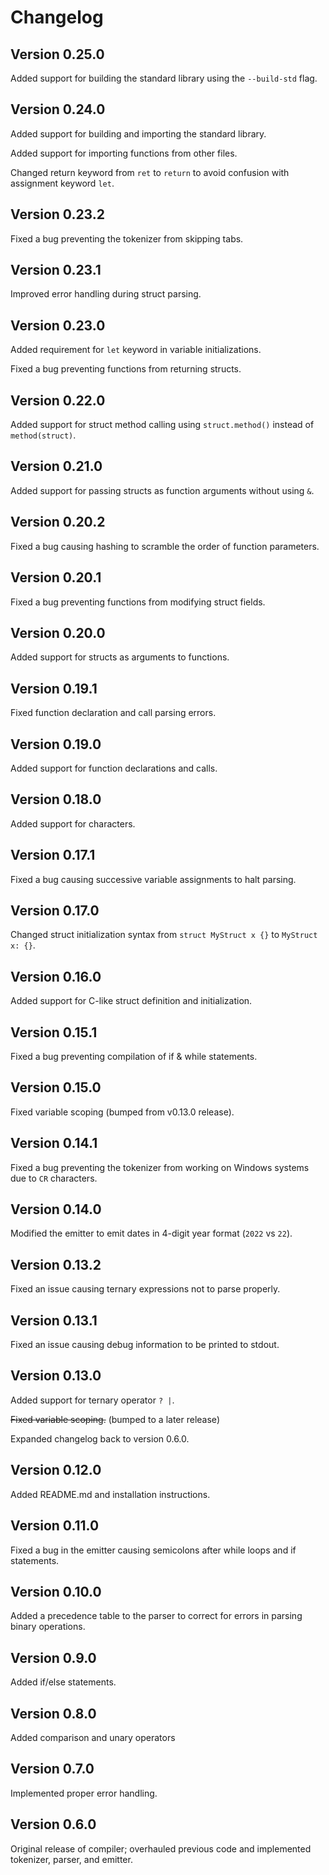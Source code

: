 # Changelog

## Version 0.25.0

Added support for building the standard library using the `--build-std` flag.

## Version 0.24.0

Added support for building and importing the standard library.

Added support for importing functions from other files.

Changed return keyword from `ret` to `return` to avoid confusion with assignment keyword `let`.

## Version 0.23.2

Fixed a bug preventing the tokenizer from skipping tabs.

## Version 0.23.1

Improved error handling during struct parsing.

## Version 0.23.0

Added requirement for `let` keyword in variable initializations.

Fixed a bug preventing functions from returning structs.

## Version 0.22.0

Added support for struct method calling using `struct.method()` instead of `method(struct)`.

## Version 0.21.0

Added support for passing structs as function arguments without using `&`.

## Version 0.20.2

Fixed a bug causing hashing to scramble the order of function parameters.

## Version 0.20.1

Fixed a bug preventing functions from modifying struct fields.

## Version 0.20.0

Added support for structs as arguments to functions.

## Version 0.19.1

Fixed function declaration and call parsing errors.

## Version 0.19.0

Added support for function declarations and calls.

## Version 0.18.0

Added support for characters.

## Version 0.17.1

Fixed a bug causing successive variable assignments to halt parsing.

## Version 0.17.0

Changed struct initialization syntax from `struct MyStruct x {}` to `MyStruct x: {}`. 

## Version 0.16.0

Added support for C-like struct definition and initialization.

## Version 0.15.1

Fixed a bug preventing compilation of if & while statements.

## Version 0.15.0

Fixed variable scoping (bumped from v0.13.0 release).

## Version 0.14.1

Fixed a bug preventing the tokenizer from working on Windows systems due to `CR` characters.

## Version 0.14.0

Modified the emitter to emit dates in 4-digit year format (`2022` vs `22`).

## Version 0.13.2

Fixed an issue causing ternary expressions not to parse properly.

## Version 0.13.1

Fixed an issue causing debug information to be printed to stdout.

## Version 0.13.0

Added support for ternary operator `? |`.

~~Fixed variable scoping.~~ (bumped to a later release)

Expanded changelog back to version 0.6.0.

## Version 0.12.0

Added README.md and installation instructions.

## Version 0.11.0

Fixed a bug in the emitter causing semicolons after while loops and if statements.

## Version 0.10.0

Added a precedence table to the parser to correct for errors in parsing binary operations.

## Version 0.9.0

Added if/else statements.

## Version 0.8.0

Added comparison and unary operators

## Version 0.7.0

Implemented proper error handling.

## Version 0.6.0

Original release of compiler; overhauled previous code and implemented tokenizer, parser, and emitter.